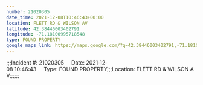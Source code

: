 ```yaml
---
number: 21020305
date_time: 2021-12-08T10:46:43+00:00
location: FLETT RD & WILSON AV
latitude: 42.38446003402791
longitude: -71.18100995718548
type: FOUND PROPERTY
google_maps_link: https://maps.google.com/?q=42.38446003402791,-71.18100995718548
---
```


;;;Incident #: 21020305     Date: 2021‐12‐08 10:46:43     Type: FOUND PROPERTY;;;Location: FLETT RD & WILSON AV;;;;;;
